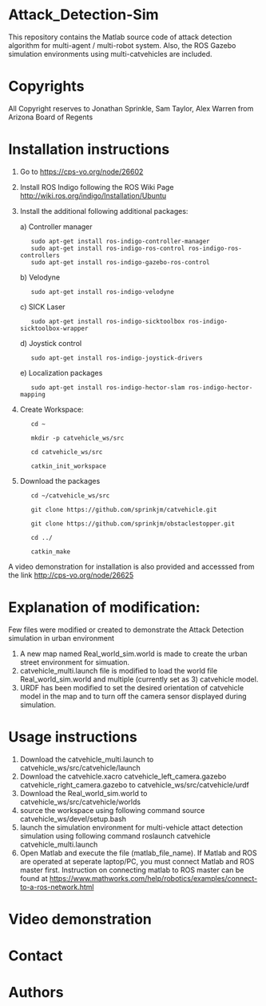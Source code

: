 # Attack_Detection-Sim
This repository contains the Matlab source code of attack detection algorithm for multi-agent / multi-robot system. Also, the ROS Gazebo simulation environments using multi-catvehicles are included. 

# Copyrights
All Copyright reserves to Jonathan Sprinkle, Sam Taylor, Alex Warren from Arizona Board of Regents 

# Installation instructions
1. Go to https://cps-vo.org/node/26602 
2. Install ROS Indigo following the ROS Wiki Page http://wiki.ros.org/indigo/Installation/Ubuntu
3. Install the additional following additional packages:

    a) Controller manager
    
          sudo apt-get install ros-indigo-controller-manager
          sudo apt-get install ros-indigo-ros-control ros-indigo-ros-controllers
          sudo apt-get install ros-indigo-gazebo-ros-control
          
    b) Velodyne
    
          sudo apt-get install ros-indigo-velodyne
    c) SICK Laser
    
          sudo apt-get install ros-indigo-sicktoolbox ros-indigo-sicktoolbox-wrapper
          
    d) Joystick control
    
          sudo apt-get install ros-indigo-joystick-drivers
          
    e) Localization packages
    
          sudo apt-get install ros-indigo-hector-slam ros-indigo-hector-mapping
          
4. Create Workspace:

          cd ~
          
          mkdir -p catvehicle_ws/src
          
          cd catvehicle_ws/src
          
          catkin_init_workspace

5. Download the packages

          cd ~/catvehicle_ws/src
          
          git clone https://github.com/sprinkjm/catvehicle.git
          
          git clone https://github.com/sprinkjm/obstaclestopper.git
          
          cd ../
          
          catkin_make

A video demonstration for installation is also provided and accesssed from the link http://cps-vo.org/node/26625 

# Explanation of modification:
Few files were modified or created to demonstrate the Attack Detection simulation in urban environment 

1. A new map named Real_world_sim.world is made to create the urban street environment for simuation. 
2. catvehicle_multi.launch file is modified to load the world file Real_world_sim.world and multiple (currently set as 3) catvehicle model. 
3. URDF has been modified to set the desired orientation of catvehicle model in the map and to turn off the camera sensor displayed during simulation.
          
# Usage instructions
1. Download the catvehicle_multi.launch to catvehicle_ws/src/catvehicle/launch
2. Download the catvehicle.xacro  catvehicle_left_camera.gazebo  catvehicle_right_camera.gazebo to catvehicle_ws/src/catvehicle/urdf          
3. Download the Real_world_sim.world to catvehicle_ws/src/catvehicle/worlds
4. source the workspace using following command
            source catvehicle_ws/devel/setup.bash
5. launch the simulation environment for multi-vehicle attact detection simulation using following command
            roslaunch catvehicle catvehicle_multi.launch
6. Open Matlab and execute the file (matlab_file_name). If Matlab and ROS are operated at seperate laptop/PC, you must connect Matlab and ROS master first. Instruction on connecting matlab to ROS master can be found at https://www.mathworks.com/help/robotics/examples/connect-to-a-ros-network.html

# Video demonstration

# Contact

# Authors
